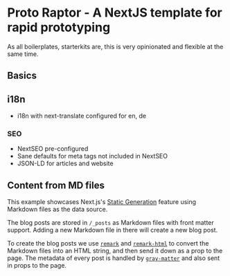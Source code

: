 # Proto Raptor - A NextJS template for rapid prototyping

As all boilerplates, starterkits are, this is very opinionated and flexible at the same time.

## Basics

## i18n

- i18n with next-translate configured for en, de

### SEO

- NextSEO pre-configured
- Sane defaults for meta tags not included in NextSEO
- JSON-LD for articles and website

## Content from MD files

This example showcases Next.js's [Static Generation](https://nextjs.org/docs/basic-features/pages) feature using Markdown files as the data source.

The blog posts are stored in `/_posts` as Markdown files with front matter support. Adding a new Markdown file in there will create a new blog post.

To create the blog posts we use [`remark`](https://github.com/remarkjs/remark) and [`remark-html`](https://github.com/remarkjs/remark-html) to convert the Markdown files into an HTML string, and then send it down as a prop to the page. The metadata of every post is handled by [`gray-matter`](https://github.com/jonschlinkert/gray-matter) and also sent in props to the page.
